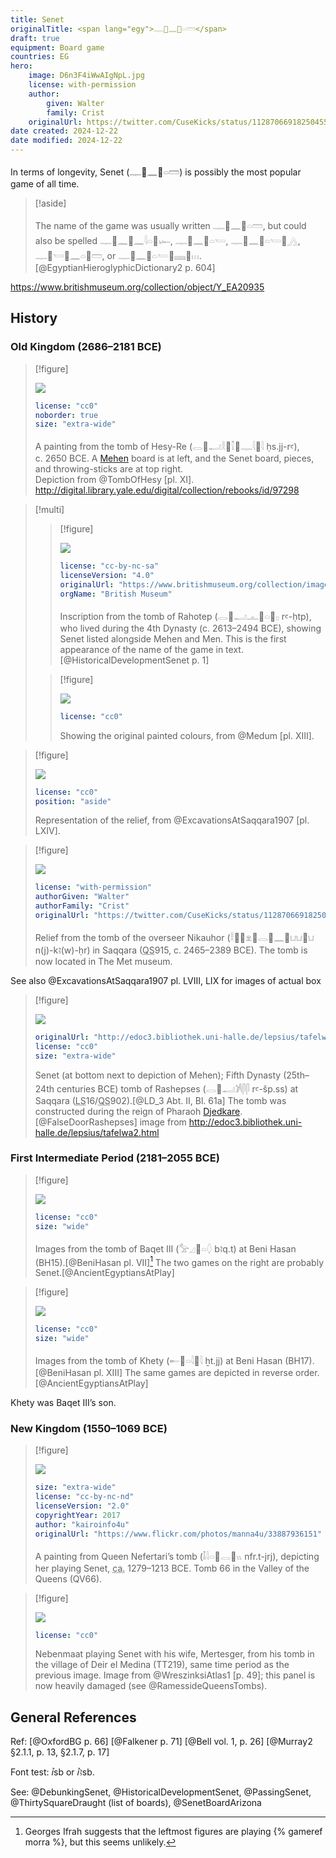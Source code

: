 ```yaml
---
title: Senet
originalTitle: <span lang="egy">𓊃𓐰𓈖𓐰𓏏𓏠</span>
draft: true
equipment: Board game
countries: EG
hero:
    image: D6n3F4iWwAIgNpL.jpg
    license: with-permission
    author:
        given: Walter
        family: Crist
    originalUrl: https://twitter.com/CuseKicks/status/1128706691825045510/photo/1
date created: 2024-12-22
date modified: 2024-12-22
---
```


In terms of longevity, <span class="aka noun" lang="egy-Latn">Senet</span> (<span lang="egy" class="aka">𓊃𓐰𓈖𓐰𓏏𓏠</span>) is possibly the most popular game of all time.

> [!aside]
>
> The name of the game was usually written <span lang="egy">𓊃𓐰𓈖𓐰𓏏𓏠</span>, but could also be spelled <span lang="egy">𓊃𓐰𓈖𓐰𓈖𓇋𓏏𓐰𓆱</span>, <span lang="egy">𓊃𓐰𓈖𓐰𓏏𓏕</span>, <span lang="egy">𓊃𓐰𓈖𓐰𓏏𓏕𓐰𓂻</span>, <span lang="egy">𓊃𓐰𓏕𓐰𓈖𓏏𓐰𓏠</span>, or <span lang="egy">𓊃𓐰𓈖𓐰𓏏𓏕𓐰𓈜𓐱𓏥</span>.[@EgyptianHieroglyphicDictionary2 p. 604]

https://www.britishmuseum.org/collection/object/Y_EA20935

## History

### Old Kingdom (2686–2181 <abbr>BCE</abbr>)

> [!figure]
>
> ![](Hesy-Re.jpg)
>
> ```yaml
> license: "cc0"
> noborder: true
> size: "extra-wide"
> ```
>
> A painting from the tomb of Hesy-Re (<span lang="egy">𓂋𓐰𓂝𓎛𓐱𓎿𓐰𓊃𓇋𓐱𓇋</span> <span lang="egy-Latn">ḥs.jj-rꜥ</span>), <abbr>c.</abbr>&nbsp;2650 <abbr>BCE</abbr>. A [Mehen](games/mehen/mehen.md) board is at left, and the Senet board, pieces, and throwing-sticks are at top right.<br/> Depiction from @TombOfHesy [pl. XI]. http://digital.library.yale.edu/digital/collection/rebooks/id/97298

> [!multi]
> > [!figure]
> >
> > ![](1514257001.jpg)
> >
> > ```yaml
> > license: "cc-by-nc-sa"
> > licenseVersion: "4.0"
> > originalUrl: "https://www.britishmuseum.org/collection/image/1514257001"
> > orgName: "British Museum"
> > ```
> >
> > Inscription from the tomb of Rahotep (<span lang="egy">𓂋𓐰𓂝𓊵𓐰𓏏𓐱𓊪</span> <span lang="egy-Latn">rꜥ-ḥtp</span>), who lived during the 4th Dynasty (<abbr>c.</abbr>&nbsp;2613–2494 <abbr>BCE</abbr>), showing Senet listed alongside Mehen and Men. This is the first appearance of the name of the game in text.[@HistoricalDevelopmentSenet p. 1]
> 
> > [!figure]
> >
> > ![](cu31924028670465_0088.jpg)
> >
> > ```yaml
> > license: "cc0"
> > ```
> >
> > Showing the original painted colours, from @Medum [pl. XIII].

> [!figure]
>
> ![](Nikauhor.jpg)
>
> ```yaml
> license: "cc0"
> position: "aside"
> ```
>
> Representation of the relief, from @ExcavationsAtSaqqara1907 [pl. LXIV].


> [!figure]
>
> ![](D6n3F4iWwAIgNpL.jpg)
>
> ```yaml
> license: "with-permission"
> authorGiven: "Walter"
> authorFamily: "Crist"
> originalUrl: "https://twitter.com/CuseKicks/status/1128706691825045510/photo/1"
> ```
>
> Relief from the tomb of the overseer Nikauhor (<span lang="egy">𓎛𓐱𓐷𓁷𓐰𓂋𓐸𓈖𓐰𓂓𓂓𓐰𓂓</span> <span lang="egy-Latn">n(j)-kꜣ(w)-ḥr</span>) in Saqqara (<abbr title="Quibell">QS</abbr>915, <abbr>c.</abbr> 2465–2389 <abbr>BCE</abbr>). The tomb is now located in The Met museum.


See also @ExcavationsAtSaqqara1907 pl. LVIII, LIX for images of actual box

> [!figure]
>
> ![](02030610.jpg)
>
> ```yaml
> originalUrl: "http://edoc3.bibliothek.uni-halle.de/lepsius/tafelwa2.html"
> license: "cc0"
> size: "extra-wide"
> ```
>
> Senet (at bottom next to depiction of Mehen); Fifth Dynasty (25th–24th centuries <abbr>BCE</abbr>) tomb of Rashepses (<span lang="egy">𓂋𓐰𓂝𓀼𓋴𓋴</span> <span lang="egy-Latn">rꜥ-šp.ss</span>) at Saqqara (<abbr title="Lepsius">LS</abbr>16/<abbr title="Quibell">QS</abbr>902).[@LD_3 Abt. II, Bl. 61a] The tomb was constructed during the reign of Pharaoh [Djedkare](https://en.wikipedia.org/wiki/Djedkare_Isesi).[@FalseDoorRashepses] image from http://edoc3.bibliothek.uni-halle.de/lepsius/tafelwa2.html

### First Intermediate Period (2181–2055 <abbr>BCE</abbr>)

> [!figure]
>
> ![](bh15.jpg)
>
> ```yaml
> license: "cc0"
> size: "wide"
> ```
>
> Images from the tomb of Baqet <span class="rnum">III</span> (<span lang="egy">𓅡𓈎𓐰𓏏𓆭</span> <span lang="egy-Latn">bꜣq.t</span>) at Beni Hasan (BH15).[@BeniHasan pl. VII][^fn0] The two games on the right are probably Senet.[@AncientEgyptiansAtPlay]


[^fn0]: Georges Ifrah suggests that the leftmost figures are playing {% gameref morra %}, but this seems unlikely.

> [!figure]
>
> ![](bh17.jpg)
>
> ```yaml
> license: "cc0"
> size: "wide"
> ```
>
> Images from the tomb of Khety (<span lang="egy">𓄡𓐰𓏏𓇋𓐱𓇋</span> <span lang="egy-Latn">ẖt.jj</span>) at Beni Hasan (BH17).[@BeniHasan pl. XIII] The same games are depicted in reverse order.[@AncientEgyptiansAtPlay]


Khety was Baqet <span class="rnum">III</span>’s son.

### New Kingdom (1550–1069 <abbr>BCE</abbr>)

> [!figure]
>
> ![](33887936151_36d11aca22_o.jpg)
>
> ```yaml
> size: "extra-wide"
> license: "cc-by-nc-nd"
> licenseVersion: "2.0"
> copyrightYear: 2017
> author: "kairoinfo4u"
> originalUrl: "https://www.flickr.com/photos/manna4u/33887936151"
> ```
>
> A painting from Queen Nefertari’s tomb (<span lang="egy">𓄤𓇋𓏏𓐰𓂋𓐰𓏭</span> <span lang="egy-Latn">nfr.t-jrj</span>), depicting her playing Senet, <abbr title="circa">ca.</abbr> 1279–1213 <abbr>BCE</abbr>. Tomb 66 in the Valley of the Queens (QV66).


> [!figure]
>
> ![](Nebenmaat_senet.jpg)
>
> ```yaml
> license: "cc0"
> ```
>
> Nebenmaat playing Senet with his wife, Mertesger, from his tomb in the village of Deir el Medina (TT219), same time period as the previous image. Image from @WreszinksiAtlas1 [p. 49]; this panel is now heavily damaged (see @RamessideQueensTombs).


## General References

Ref: [@OxfordBG p. 66] [@Falkener p. 71] [@Bell vol. 1, p. 26] [@Murray2 §2.1.1, p. 13, §2.1.7, p. 17]

Font test: <span lang="egy-Latn">ꞽsb</span> or <span lang="egy-Latn">ꞽꜣsb</span>.

See: @DebunkingSenet, @HistoricalDevelopmentSenet, @PassingSenet, @ThirtySquareDraught (list of boards), @SenetBoardArizona
